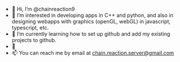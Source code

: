 - 👋 Hi, I’m @chainreaction9
- 👀 I’m interested in developing apps in C++ and python, and also in designing webapps with graphics (openGL, webGL) in javascript, typescript, etc.
- 🌱 I’m currently learning how to set up github and add my existing projects to github.
- 💞️ 
- 📫 You can reach me by email at chain.reaction.server@gmail.com

<!---
chainreaction9/chainreaction9 is a ✨ special ✨ repository because its `README.md` (this file) appears on your GitHub profile.
You can click the Preview link to take a look at your changes.
--->
